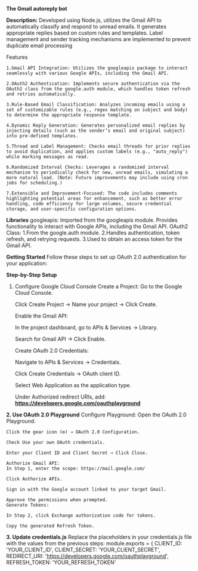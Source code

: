**The Gmail autoreply bot**

**Description:**
Developed using Node.js, utilizes the Gmail API to automatically classify and respond to unread 
emails. It generates appropriate replies based on custom rules and templates. Label management 
and sender tracking mechanisms are implemented to prevent duplicate email processing

Features
    
    1.Gmail API Integration: Utilizes the googleapis package to interact seamlessly with various Google APIs, including the Gmail API.

    2.OAuth2 Authentication: Implements secure authentication via the OAuth2 class from the google.auth module, which handles token refresh and retries automatically.

    3.Rule-Based Email Classification: Analyzes incoming emails using a set of customizable rules (e.g., regex matching on subject and body) to determine the appropriate response template.

    4.Dynamic Reply Generation: Generates personalized email replies by injecting details (such as the sender’s email and original subject) into pre-defined templates.

    5.Thread and Label Management: Checks email threads for prior replies to avoid duplication, and applies custom labels (e.g., "auto_reply") while marking messages as read.

    6.Randomized Interval Checks: Leverages a randomized interval mechanism to periodically check for new, unread emails, simulating a more natural load. (Note: Future improvements may include using cron jobs for scheduling.)

    7.Extensible and Improvement-Focused: The code includes comments highlighting potential areas for enhancement, such as better error handling, code efficiency for large volumes, secure credential storage, and user-specific configuration options.

**Libraries**
googleapis:
Imported from the googleapis module. Provides functionality to interact with Google APIs, including the Gmail API.
OAuth2 Class:
  1.From the google.auth module.
  2.Handles authentication, token refresh, and retrying requests.
  3.Used to obtain an access token for the Gmail API.

**Getting Started**
Follow these steps to set up OAuth 2.0 authentication for your application:

**Step-by-Step Setup**
1. Configure Google Cloud Console
    Create a Project:
    Go to the Google Cloud Console.

    Click Create Project → Name your project → Click Create.

    Enable the Gmail API:

    In the project dashboard, go to APIs & Services → Library.

    Search for Gmail API → Click Enable.

    Create OAuth 2.0 Credentials:

    Navigate to APIs & Services → Credentials.

    Click Create Credentials → OAuth client ID.

    Select Web Application as the application type.

    Under Authorized redirect URIs, add: **https://developers.google.com/oauthplayground**

**2. Use OAuth 2.0 Playground**
  Configure Playground:
    Open the OAuth 2.0 Playground.
  
    Click the gear icon (⚙️) → OAuth 2.0 Configuration.
  
    Check Use your own OAuth credentials.
    
    Enter your Client ID and Client Secret → Click Close.
    
    Authorize Gmail API:
    In Step 1, enter the scope: https://mail.google.com/
    
    Click Authorize APIs.
    
    Sign in with the Google account linked to your target Gmail.
    
    Approve the permissions when prompted.
    Generate Tokens:
    
    In Step 2, click Exchange authorization code for tokens.
    
    Copy the generated Refresh Token.

**3. Update credentials.js**
Replace the placeholders in your credentials.js file with the values from the previous steps:
module.exports = {
  CLIENT_ID: 'YOUR_CLIENT_ID',
  CLIENT_SECRET: 'YOUR_CLIENT_SECRET',
  REDIRECT_URI: 'https://developers.google.com/oauthplayground',
  REFRESH_TOKEN: 'YOUR_REFRESH_TOKEN'
